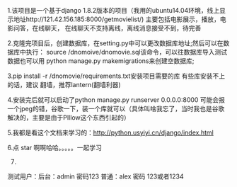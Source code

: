 1.该项目是一个基于django 1.8.2版本的项目（我用的ubuntu14.04环境，线上显示地址http://121.42.156.185:8000/getmovielist/)
  主要包括电影展示，播放，电影问答，在线聊天，
  在线聊天不支持离线，离线消息接受不到，待完善


2.克隆完项目后，创建数据库，在setting.py中可以更改数据库地址;然后可以在数据库中执行：
  source /dnomoive/dnomovie.sql该命令，可以往数据库导入测试数据也可以用
  python manage.py makemigrations来创建空数据库;

3.pip install -r /dnomovie/requirements.txt安装项目需要的库  有些库安装不上的话，建议
  翻墙，推荐lantern(翻墙利器)

4.安装完后就可以启动了python manage.py runserver 0.0.0.0:8000 可能会报一个jpeg的错，谷歌一下，装一个库就可以（具体叫啥我忘了，当时我也是谷歌解决的，主要是由于PIllow这个东西引起的）

5.我都是看这个文档来学习的：http://python.usyiyi.cn/django/index.html

6.点 star 啊啊哈哈。。。。。一起学习

7.

测试用户：后台：admin  密码123
         普通：alex   密码 123或者1234

